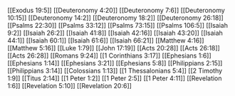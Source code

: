 [[Exodus 19:5]]
[[Deuteronomy 4:20]]
[[Deuteronomy 7:6]]
[[Deuteronomy 10:15]]
[[Deuteronomy 14:2]]
[[Deuteronomy 18:2]]
[[Deuteronomy 26:18]]
[[Psalms 22:30]]
[[Psalms 33:12]]
[[Psalms 73:15]]
[[Psalms 106:5]]
[[Isaiah 9:2]]
[[Isaiah 26:2]]
[[Isaiah 41:8]]
[[Isaiah 42:16]]
[[Isaiah 43:20]]
[[Isaiah 44:1]]
[[Isaiah 60:1]]
[[Isaiah 61:6]]
[[Isaiah 66:21]]
[[Matthew 4:16]]
[[Matthew 5:16]]
[[Luke 1:79]]
[[John 17:19]]
[[Acts 20:28]]
[[Acts 26:18]]
[[Acts 26:28]]
[[Romans 9:24]]
[[1 Corinthians 3:17]]
[[Ephesians 1:6]]
[[Ephesians 1:14]]
[[Ephesians 3:21]]
[[Ephesians 5:8]]
[[Philippians 2:15]]
[[Philippians 3:14]]
[[Colossians 1:13]]
[[1 Thessalonians 5:4]]
[[2 Timothy 1:9]]
[[Titus 2:14]]
[[1 Peter 1:2]]
[[1 Peter 2:5]]
[[1 Peter 4:11]]
[[Revelation 1:6]]
[[Revelation 5:10]]
[[Revelation 20:6]]

